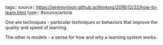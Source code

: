tags::
source:: https://jeremynixon.github.io/thinking/2018/12/22/how-to-learn.html
type:: #source/article

One are techniques - particular techniques or behaviors that improve the quality and speed of learning.

The other is models - a sense for how and why a learning system works.
